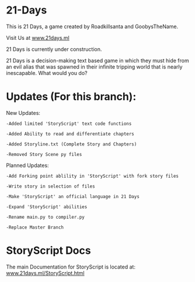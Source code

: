 # 21-Days
This is 21 Days, a game created by Roadkillsanta and GoobysTheName.

Visit Us at www.21days.ml

21 Days is currently under construction.

21 Days is a decision-making text based game in which they must hide from an evil alias that was spawned in their infinite tripping world that is nearly inescapable. What would you do?

# Updates (For this branch):
New Updates:

	-Added limited 'StoryScript' text code functions

	-Added Ability to read and differentiate chapters

	-Added Storyline.txt (Complete Story and Chapters)

	-Removed Story Scene py files
 
 
Planned Updates:

	-Add Forking point ablility in 'StoryScript' with fork story files

	-Write story in selection of files

	-Make 'StoryScript' an official language in 21 Days

	-Expand 'StoryScript' abilities

	-Rename main.py to compiler.py

	-Replace Master Branch

# StoryScript Docs

The main Documentation for StoryScript is located at: www.21days.ml/StoryScript.html
